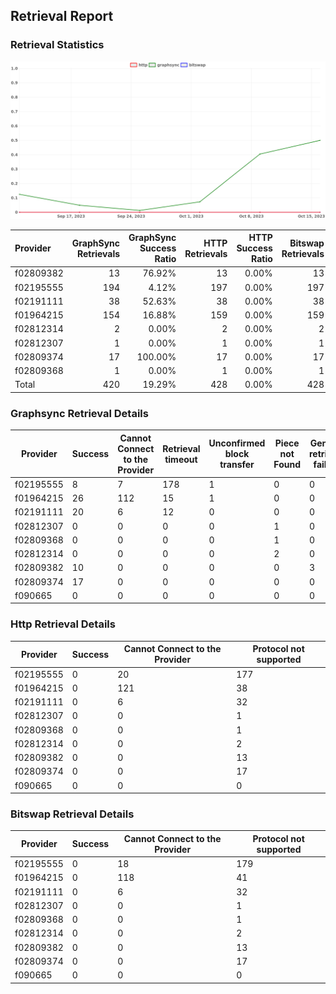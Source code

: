 ## Retrieval Report
### Retrieval Statistics
<img src="https://raw.githubusercontent.com/data-preservation-programs/filplus-checker-assets/main/filecoin-project/filecoin-plus-large-datasets/issues/2170/1697423880559.png"/>

| Provider  | GraphSync Retrievals | GraphSync Success Ratio | HTTP Retrievals | HTTP Success Ratio | Bitswap Retrievals | Bitswap Success Ratio |
| :-------- | -------------------: | ----------------------: | --------------: | -----------------: | -----------------: | --------------------: |
| f02809382 |                   13 |                  76.92% |              13 |              0.00% |                 13 |                 0.00% |
| f02195555 |                  194 |                   4.12% |             197 |              0.00% |                197 |                 0.00% |
| f02191111 |                   38 |                  52.63% |              38 |              0.00% |                 38 |                 0.00% |
| f01964215 |                  154 |                  16.88% |             159 |              0.00% |                159 |                 0.00% |
| f02812314 |                    2 |                   0.00% |               2 |              0.00% |                  2 |                 0.00% |
| f02812307 |                    1 |                   0.00% |               1 |              0.00% |                  1 |                 0.00% |
| f02809374 |                   17 |                 100.00% |              17 |              0.00% |                 17 |                 0.00% |
| f02809368 |                    1 |                   0.00% |               1 |              0.00% |                  1 |                 0.00% |
| Total     |                  420 |                  19.29% |             428 |              0.00% |                428 |                 0.00% |

### Graphsync Retrieval Details
| Provider  | Success | Cannot Connect to the Provider | Retrieval timeout | Unconfirmed block transfer | Piece not Found | General retrieval failure |
| --------- | ------- | ------------------------------ | ----------------- | -------------------------- | --------------- | ------------------------- |
| f02195555 | 8       | 7                              | 178               | 1                          | 0               | 0                         |
| f01964215 | 26      | 112                            | 15                | 1                          | 0               | 0                         |
| f02191111 | 20      | 6                              | 12                | 0                          | 0               | 0                         |
| f02812307 | 0       | 0                              | 0                 | 0                          | 1               | 0                         |
| f02809368 | 0       | 0                              | 0                 | 0                          | 1               | 0                         |
| f02812314 | 0       | 0                              | 0                 | 0                          | 2               | 0                         |
| f02809382 | 10      | 0                              | 0                 | 0                          | 0               | 3                         |
| f02809374 | 17      | 0                              | 0                 | 0                          | 0               | 0                         |
| f090665   | 0       | 0                              | 0                 | 0                          | 0               | 0                         |

### Http Retrieval Details
| Provider  | Success | Cannot Connect to the Provider | Protocol not supported |
| --------- | ------- | ------------------------------ | ---------------------- |
| f02195555 | 0       | 20                             | 177                    |
| f01964215 | 0       | 121                            | 38                     |
| f02191111 | 0       | 6                              | 32                     |
| f02812307 | 0       | 0                              | 1                      |
| f02809368 | 0       | 0                              | 1                      |
| f02812314 | 0       | 0                              | 2                      |
| f02809382 | 0       | 0                              | 13                     |
| f02809374 | 0       | 0                              | 17                     |
| f090665   | 0       | 0                              | 0                      |

### Bitswap Retrieval Details
| Provider  | Success | Cannot Connect to the Provider | Protocol not supported |
| --------- | ------- | ------------------------------ | ---------------------- |
| f02195555 | 0       | 18                             | 179                    |
| f01964215 | 0       | 118                            | 41                     |
| f02191111 | 0       | 6                              | 32                     |
| f02812307 | 0       | 0                              | 1                      |
| f02809368 | 0       | 0                              | 1                      |
| f02812314 | 0       | 0                              | 2                      |
| f02809382 | 0       | 0                              | 13                     |
| f02809374 | 0       | 0                              | 17                     |
| f090665   | 0       | 0                              | 0                      |
